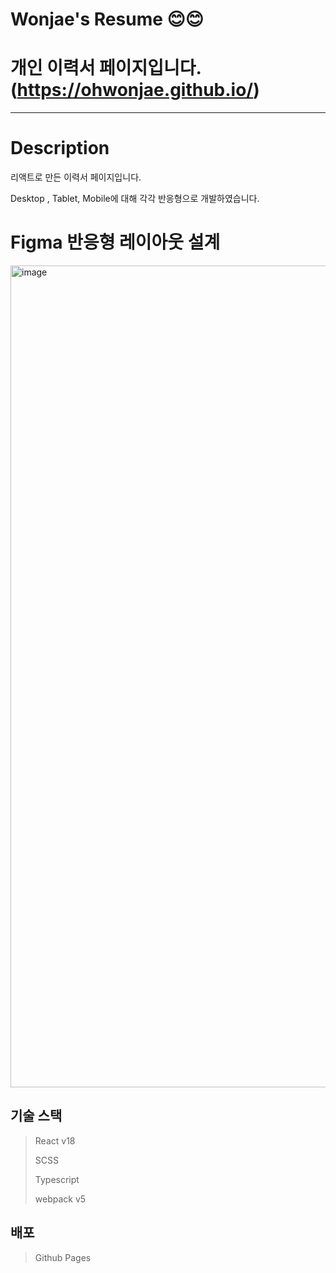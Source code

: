 # Wonjae's Resume 😊😊
# 개인 이력서 페이지입니다. (https://ohwonjae.github.io/)

-----------------------
# Description
리액트로 만든 이력서 페이지입니다.

Desktop , Tablet, Mobile에 대해 각각 반응형으로 개발하였습니다.

# Figma 반응형 레이아웃 설계
<img width="1315" alt="image" src="https://github.com/OhWonjae/OhWonjae.github.io/assets/43844233/71a4ebd7-c335-4d32-86ce-51c76d340111">

## 기술 스택

> React v18
>
> SCSS
> 
> Typescript
> 
> webpack v5
> 

## 배포
> Github Pages
